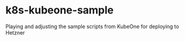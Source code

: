 # k8s-kubeone-sample
Playing and adjusting the sample scripts from KubeOne for deploying to Hetzner 
